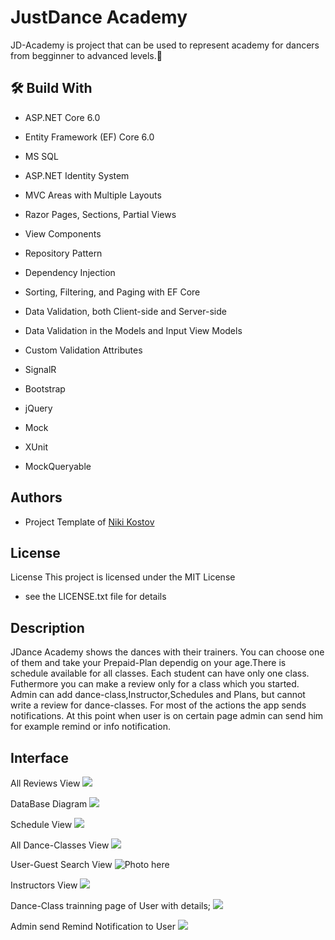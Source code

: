 
# JustDance Academy

JD-Academy is project that can be used to represent  academy for dancers from begginner to advanced levels.💃 



## 🛠️ Build With

- ASP.NET Core 6.0
- Entity Framework (EF) Core 6.0

- MS SQL
- ASP.NET Identity System
- MVC Areas with Multiple Layouts
- Razor Pages, Sections, Partial Views
- View Components
- Repository Pattern
- Dependency Injection
- Sorting, Filtering, and Paging with EF Core
- Data Validation, both Client-side and Server-side
- Data Validation in the Models and Input View Models
- Custom Validation Attributes
- SignalR
- Bootstrap
- jQuery
-  Mock
  - XUnit
  - MockQueryable
  



## Authors

-  Project Template of [Niki Kostov](https://github.com/NikolayIT/ASP.NET-Core-Template)






## License


License This project is licensed under the MIT License
 - see the LICENSE.txt file for details


## Description

JDance Academy shows the dances with their trainers.
You can choose one of them and take your Prepaid-Plan
dependig on your age.There is schedule available for all classes. Each student can have only one class.
Futhermore you can make  a review only for a class which you started.
Admin can add dance-class,Instructor,Schedules and Plans,
but cannot write a review for dance-classes.
For most of the actions the app sends notifications.
At this point when user is on certain page admin can send him  for example remind or info notification.






## Interface
All Reviews View
![](https://img.photouploads.com/file/PhotoUploads-com/MgTr.png)

DataBase Diagram
![](https://i.ibb.co/7b8fp9p/2022-12-18.png)


Schedule View
![](https://img.photouploads.com/file/PhotoUploads-com/MgTv.png)

All Dance-Classes View
![](https://img.photouploads.com/file/PhotoUploads-com/MgTF.png)

User-Guest Search View
![Photo here](https://img.photouploads.com/file/PhotoUploads-com/MgTH.png)

Instructors View
![](https://img.photouploads.com/file/PhotoUploads-com/MgTN.png)

Dance-Class trainning page of User with details;
![](https://img.photouploads.com/file/PhotoUploads-com/MgTs.png)


Admin send Remind Notification to User
![](https://img.photouploads.com/file/PhotoUploads-com/MgTu.png)




